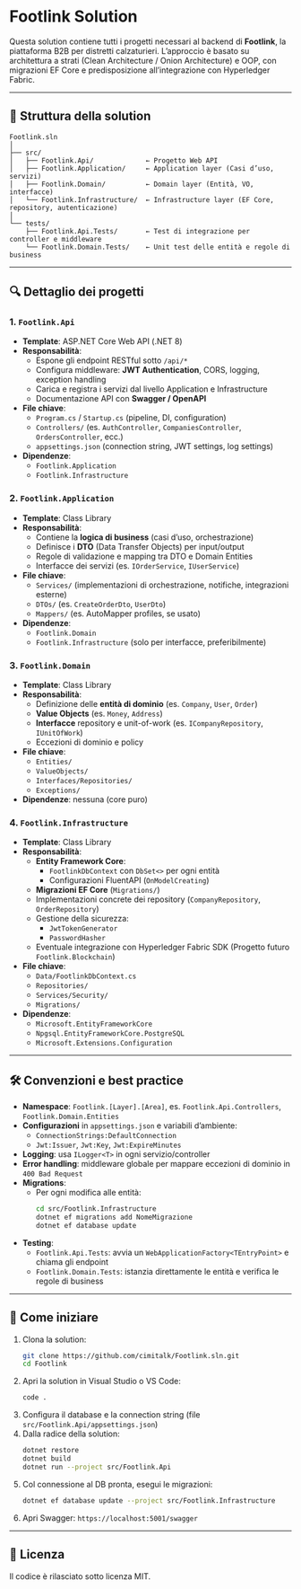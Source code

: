 # Footlink Solution

Questa solution contiene tutti i progetti necessari al backend di **Footlink**, la piattaforma B2B per distretti calzaturieri. L’approccio è basato su architettura a strati (Clean Architecture / Onion Architecture) e OOP, con migrazioni EF Core e predisposizione all’integrazione con Hyperledger Fabric.

---

## 📂 Struttura della solution

```
Footlink.sln
│
├── src/
│   ├── Footlink.Api/             ← Progetto Web API
│   ├── Footlink.Application/     ← Application layer (Casi d’uso, servizi)
│   ├── Footlink.Domain/          ← Domain layer (Entità, VO, interfacce)
│   └── Footlink.Infrastructure/  ← Infrastructure layer (EF Core, repository, autenticazione)
│
└── tests/
    ├── Footlink.Api.Tests/       ← Test di integrazione per controller e middleware
    └── Footlink.Domain.Tests/    ← Unit test delle entità e regole di business
```

---

## 🔍 Dettaglio dei progetti

### 1. `Footlink.Api`
- **Template**: ASP.NET Core Web API (.NET 8)
- **Responsabilità**:
  - Espone gli endpoint RESTful sotto `/api/*`
  - Configura middleware: **JWT Authentication**, CORS, logging, exception handling
  - Carica e registra i servizi dal livello Application e Infrastructure
  - Documentazione API con **Swagger / OpenAPI**
- **File chiave**:
  - `Program.cs` / `Startup.cs` (pipeline, DI, configuration)
  - `Controllers/` (es. `AuthController`, `CompaniesController`, `OrdersController`, ecc.)
  - `appsettings.json` (connection string, JWT settings, log settings)
- **Dipendenze**:
  - `Footlink.Application`
  - `Footlink.Infrastructure`

### 2. `Footlink.Application`
- **Template**: Class Library
- **Responsabilità**:
  - Contiene la **logica di business** (casi d’uso, orchestrazione)
  - Definisce i **DTO** (Data Transfer Objects) per input/output
  - Regole di validazione e mapping tra DTO e Domain Entities
  - Interfacce dei servizi (es. `IOrderService`, `IUserService`)
- **File chiave**:
  - `Services/` (implementazioni di orchestrazione, notifiche, integrazioni esterne)
  - `DTOs/` (es. `CreateOrderDto`, `UserDto`)
  - `Mappers/` (es. AutoMapper profiles, se usato)
- **Dipendenze**:
  - `Footlink.Domain`
  - `Footlink.Infrastructure` (solo per interfacce, preferibilmente)

### 3. `Footlink.Domain`
- **Template**: Class Library
- **Responsabilità**:
  - Definizione delle **entità di dominio** (es. `Company`, `User`, `Order`)
  - **Value Objects** (es. `Money`, `Address`)
  - **Interfacce** repository e unit-of-work (es. `ICompanyRepository`, `IUnitOfWork`)
  - Eccezioni di dominio e policy
- **File chiave**:
  - `Entities/`
  - `ValueObjects/`
  - `Interfaces/Repositories/`
  - `Exceptions/`
- **Dipendenze**: nessuna (core puro)

### 4. `Footlink.Infrastructure`
- **Template**: Class Library
- **Responsabilità**:
  - **Entity Framework Core**:
    - `FootlinkDbContext` con `DbSet<>` per ogni entità
    - Configurazioni FluentAPI (`OnModelCreating`)
  - **Migrazioni EF Core** (`Migrations/`)
  - Implementazioni concrete dei repository (`CompanyRepository`, `OrderRepository`)
  - Gestione della sicurezza:
    - `JwtTokenGenerator`
    - `PasswordHasher`
  - Eventuale integrazione con Hyperledger Fabric SDK (Progetto futuro `Footlink.Blockchain`)
- **File chiave**:
  - `Data/FootlinkDbContext.cs`
  - `Repositories/`
  - `Services/Security/`
  - `Migrations/`
- **Dipendenze**:
  - `Microsoft.EntityFrameworkCore`
  - `Npgsql.EntityFrameworkCore.PostgreSQL`
  - `Microsoft.Extensions.Configuration`

---

## 🛠️ Convenzioni e best practice

- **Namespace**: `Footlink.[Layer].[Area]`, es. `Footlink.Api.Controllers`, `Footlink.Domain.Entities`
- **Configurazioni** in `appsettings.json` e variabili d’ambiente:
  - `ConnectionStrings:DefaultConnection`
  - `Jwt:Issuer`, `Jwt:Key`, `Jwt:ExpireMinutes`
- **Logging**: usa `ILogger<T>` in ogni servizio/controller
- **Error handling**: middleware globale per mappare eccezioni di dominio in `400 Bad Request`
- **Migrations**:
  - Per ogni modifica alle entità:
    ```bash
    cd src/Footlink.Infrastructure
    dotnet ef migrations add NomeMigrazione
    dotnet ef database update
    ```
- **Testing**:
  - `Footlink.Api.Tests`: avvia un `WebApplicationFactory<TEntryPoint>` e chiama gli endpoint
  - `Footlink.Domain.Tests`: istanzia direttamente le entità e verifica le regole di business

---

## 🚀 Come iniziare

1. Clona la solution:
   ```bash
   git clone https://github.com/cimitalk/Footlink.sln.git
   cd Footlink
   ```
2. Apri la solution in Visual Studio o VS Code:
   ```bash
   code .
   ```
3. Configura il database e la connection string (file `src/Footlink.Api/appsettings.json`)
4. Dalla radice della solution:
   ```bash
   dotnet restore
   dotnet build
   dotnet run --project src/Footlink.Api
   ```
5. Col connessione al DB pronta, esegui le migrazioni:
   ```bash
   dotnet ef database update --project src/Footlink.Infrastructure
   ```
6. Apri Swagger: `https://localhost:5001/swagger`

---

## 📄 Licenza

Il codice è rilasciato sotto licenza MIT.
